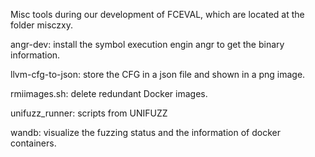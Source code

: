 Misc tools during our development of FCEVAL, which are located at the folder misczxy.

angr-dev: install the symbol execution engin angr to get the binary information.

llvm-cfg-to-json: store the CFG in a json file and shown in a png image.

rmiimages.sh: delete redundant Docker images.

unifuzz_runner: scripts from UNIFUZZ

wandb: visualize the fuzzing status and the information of docker containers.
